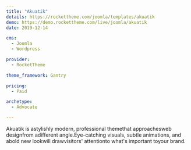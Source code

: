 ```yaml
---
title: "Akuatik"
details: https://rockettheme.com/joomla/templates/akuatik
demo: https://demo.rockettheme.com/live/joomla/akuatik
date: 2019-12-14

cms: 
  - Joomla
  - Wordpress

provider: 
  - RocketTheme

theme_framework: Gantry

pricing:
  - Paid

archetype:
  - Advocate

---
```


Akuatik is astylishly modern, professional themethat approachesweb designfrom adifferent angle.Eye-catching visuals, subtle animations, and abold new lookwill drawvisitors' attentionto what's important toyour brand.